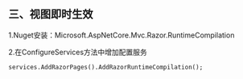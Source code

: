 ## 三、视图即时生效

1.Nuget安装：Microsoft.AspNetCore.Mvc.Razor.RuntimeCompilation

2.在ConfigureServices方法中增加配置服务

```
services.AddRazorPages().AddRazorRuntimeCompilation();
```

